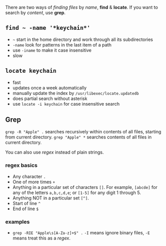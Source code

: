 There are two ways of _finding files_ by _name_, __find__ & __locate__.
If you want to search by _content_, use __grep__.

## `find ~ -name '*keychain*'` 
- `~` start in the home directory and work through all its subdirectories
- `-name` look for patterns in the last item of a path
- use `-iname` to make it case insensitive
- slow

## `locate keychain`
- fast
- updates once a week automatically
- manually update the index by `/usr/libexec/locate.updatedb`
- does partial search without asterisk
- use `locate -i keychain` for case insensitive search

## Grep
`grep -R "Apple" .` searches recursively within contents of all files, starting from current directory.
`grep "Apple" *` searches contents of all files in current directory.

You can also use _regex_ instead of plain strings.
### regex basics
- Any character `.`
- One of more times `+`
- Anything in a particular set of characters `[]`. For example, `[abcde]` for any of the letters `a,b,c,d,e`; or `[1-5]` for any digit 1 through 5.
- Anything NOT in a particular set `[^]`.
- Start of line `^`
- End of line `$`

### examples
- `grep -RIE "Apple\s[A-Za-z]+$" .` `-I` means ignore binary files, `-E` means treat this as a _regex_. 